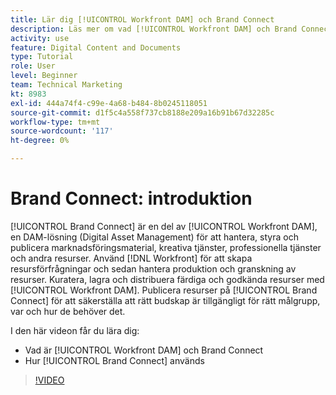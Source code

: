 ```yaml
---
title: Lär dig [!UICONTROL Workfront DAM] och Brand Connect
description: Läs mer om vad [!UICONTROL Workfront DAM] och Brand Connect är och hur de används.
activity: use
feature: Digital Content and Documents
type: Tutorial
role: User
level: Beginner
team: Technical Marketing
kt: 8983
exl-id: 444a74f4-c99e-4a68-b484-8b0245118051
source-git-commit: d1f5c4a558f737cb8188e209a16b91b67d32285c
workflow-type: tm+mt
source-wordcount: '117'
ht-degree: 0%

---
```


# Brand Connect: introduktion

[!UICONTROL Brand Connect] är en del av [!UICONTROL Workfront DAM], en DAM-lösning (Digital Asset Management) för att hantera, styra och publicera marknadsföringsmaterial, kreativa tjänster, professionella tjänster och andra resurser. Använd [!DNL Workfront] för att skapa resursförfrågningar och sedan hantera produktion och granskning av resurser. Kuratera, lagra och distribuera färdiga och godkända resurser med [!UICONTROL Workfront DAM]. Publicera resurser på [!UICONTROL Brand Connect] för att säkerställa att rätt budskap är tillgängligt för rätt målgrupp, var och hur de behöver det.

I den här videon får du lära dig:

* Vad är [!UICONTROL Workfront DAM] och Brand Connect
* Hur [!UICONTROL Brand Connect] används

>[!VIDEO](https://video.tv.adobe.com/v/335245/?quality=12)
